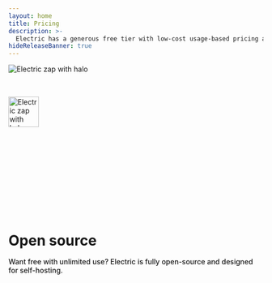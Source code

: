 ```yaml
---
layout: home
title: Pricing
description: >-
  Electric has a generous free tier with low-cost usage-based pricing and additional support for teams that need to ship faster.
hideReleaseBanner: true
---
```


<script setup>
import { onMounted } from 'vue'
import Section from './src/components/home/Section.vue'
import PricingCard from './src/components/pricing/PricingCard.vue'
import ComparisonTable from './src/components/pricing/ComparisonTable.vue'
import PricingCalculator from './src/components/pricing/PricingCalculator.vue'
import { data as pricing } from './data/pricing.data.ts'

const tiers = pricing.tiers
const services = pricing.services
const enterprise = pricing.enterprise
const comparisonPlans = pricing.comparisonPlans

onMounted(() => {
  if (typeof window !== 'undefined' && document.querySelector) {
    document.querySelectorAll('.strap-actions a[href^="https://github.com"]').forEach((link) => {
      if (!link.querySelector('.vpi-social-github')) {
        const icon = document.createElement('span')
        icon.classList.add('vpi-social-github')

        link.prepend(icon)
      }
    })
  }
})
</script>

<p class="intro-zap-container hidden-lg">
  <img src="/img/home/zap-with-halo.svg"
      alt="Electric zap with halo"
      class="intro-zap"
  />
</p>
<p class="intro-zap-container block-lg">
  <img src="/img/home/zap-with-halo.svg"
      alt="Electric zap with halo"
      class="intro-zap-sm"
  />
</p>

<Section :actions="[]">
  <template #title>
    Scalable pricing for
    <span class="no-wrap">teams of all sizes</span>
  </template>
  <template #tagline>
    <a href="/product/cloud">Electric Cloud</a>
    has a generous free tier,
    <span class="no-wrap-lg">unlimited data delivery</span>
    and <span class="no-wrap-lg">additional support</span> <span class="no-wrap">to get teams into</span> <span class="no-wrap">production faster</span>.
  </template>
  <div class="pricing-grid">
    <PricingCard
      v-for="tier in tiers"
      :key="tier.slug"
      :name="tier.name"
      :price="tier.price"
      :priceQualifier="tier.priceQualifier"
      :who="tier.who"
      :featuresTitle="tier.featuresTitle"
      :features="tier.features"
      :ctaText="tier.ctaText"
      :ctaHref="tier.ctaHref"
      :ctaTheme="tier.ctaTheme"
      :priceColor="tier.priceColor"
    />
    <PricingCard
      v-for="service in services"
      :key="service.slug"
      :name="service.name"
      :price="service.price"
      :priceQualifier="service.priceQualifier"
      :who="service.who"
      :featuresTitle="service.featuresTitle"
      :features="service.features"
      :ctaText="service.ctaText"
      :ctaHref="service.ctaHref"
      :ctaTheme="service.ctaTheme"
      :priceColor="service.priceColor"
      class="service-card"
    />
  </div>
</Section>

<Section :actions="[]">
  <template #title>
    Need more?
  </template>
  <template #tagline>
    Higher limits, more support, or bespoke requirements?
  </template>
  <div class="enterprise-card">
    <PricingCard
      v-for="ent in enterprise"
      :key="ent.slug"
      :name="ent.name"
      :price="ent.price"
      :who="ent.who"
      :features="ent.features"
      :featuresTitle="ent.featuresTitle"
      :ctaText="ent.ctaText"
      :ctaHref="ent.ctaHref"
      :ctaTheme="ent.ctaTheme"
      priceColor="ddn"
    />
  </div>
</Section>

<div class="open-source-strap">
  <div class="section-head">
    <h1>Open source</h1>
    <p>
      Want free with unlimited use?
      Electric is fully open-source and
      <span class="no-wrap-sm">
        designed for
        <span class="no-wrap">
          self-hosting</span></span>.
    </p>
  </div>
  <div class="strap-actions">
    <div class="action">
      <VPButton
        href="/docs/guides/deployment"
        text="Self-hosting"
        theme="brand"
      />
    </div>
    <div class="action">
      <VPButton
        href="https://github.com/electric-sql/electric"
        text="GitHub"
        theme="alt"
        target="_blank"
      />
    </div>
  </div>
</div>

<Section :actions="[]">
  <template #title>
    Compare plans
  </template>
  <template #tagline>
    Dive into the details to see what's right for you.
  </template>
  <ComparisonTable :comparisonPlans="comparisonPlans" />
</Section>

<Section :actions="[]">
  <template #title>
    Model your workload
  </template>
  <template #tagline>
    Use our calculator to find the right plan for your workload.
  </template>
  <PricingCalculator />
</Section>

<style scoped>
.intro-zap-sm {
  height: 60px;
  margin: 32px auto -12px;
}
@media (max-width: 767px) {
  .intro-zap-sm {
    height: 52px;
  }
}

.pricing-grid {
  margin: 40px 0 40px;
  display: grid;
  grid-template-columns: 1fr 1fr 1fr 1fr;
  gap: 24px;
  align-items: start;
}

@media (max-width: 1149px) and (min-width: 806px) {
  .pricing-grid {
    grid-template-columns: 1fr 1fr 1fr;
    gap: 24px;
  }

  .service-card {
    grid-column: 1 / -1;
  }

  .service-card :deep(.card-features) {
    display: flex;
    flex-wrap: wrap;
    align-items: center;
    gap: 0;
  }

  .service-card :deep(.features-title) {
    width: 100%;
    margin-bottom: 8px;
  }

  .service-card :deep(.feature-item) {
    margin-bottom: 0;
    display: flex;
    align-items: center;
  }

  .service-card :deep(.feature-item::after) {
    content: "•";
    margin: 0 10px;
    color: var(--vp-c-text-3);
  }

  .service-card :deep(.feature-item:last-child::after) {
    content: none;
  }
}

@media (max-width: 805px) and (min-width: 530px) {
  .pricing-grid {
    grid-template-columns: 1fr 1fr;
    gap: 22px;
  }
}

@media (max-width: 529px) {
  .pricing-grid {
    grid-template-columns: 1fr;
    gap: 24px;
  }
}

.enterprise-card {
  margin: 40px 0 0;
}

@media (min-width: 530px) {
  .enterprise-card :deep(.card-features) {
    display: flex;
    flex-wrap: wrap;
    align-items: center;
    gap: 0;
  }

  .enterprise-card :deep(.features-title) {
    width: 100%;
    margin-bottom: 8px;
  }

  .enterprise-card :deep(.feature-item) {
    margin-bottom: 0;
    display: flex;
    align-items: center;
  }

  .enterprise-card :deep(.feature-item::after) {
    content: "•";
    margin: 0 10px;
    color: var(--vp-c-text-3);
  }

  .enterprise-card :deep(.feature-item:last-child::after) {
    content: none;
  }
}

.page-section {
  padding: 10px 0;
}

.page-section:has(.comparison-table) {
  padding-top: 50px;
}

.open-source-strap {
  margin: 50px -400px 50px;
  padding: 90px 400px 106px;
  background: var(--vp-sidebar-bg-color);
}

.open-source-strap .section-head {
  max-width: 725px;
}

.open-source-strap .section-head h1 {
  margin-bottom: 16px;
}

.open-source-strap .section-head p {
  margin: 10px 0 !important;
  color: var(--vp-c-text-2);
  font-weight: 500;
}

.strap-actions {
  margin-top: 24px;
  display: flex;
  justify-content: flex-start;
  gap: 16px;
  flex-wrap: wrap;
}

@media (max-width: 959px) {
  .page-section {
    padding: 5px 0;
  }

  .page-section:has(.comparison-table) {
    padding-top: 40px;
  }

  .open-source-strap {
    margin: 50px -24px 60px;
    padding: 80px 24px 70px;
    text-align: center;
  }

  .open-source-strap .section-head {
    text-align: center;
    max-width: 600px;
    margin-left: auto;
    margin-right: auto;
  }

  .strap-actions {
    justify-content: center;
  }
}
</style>
